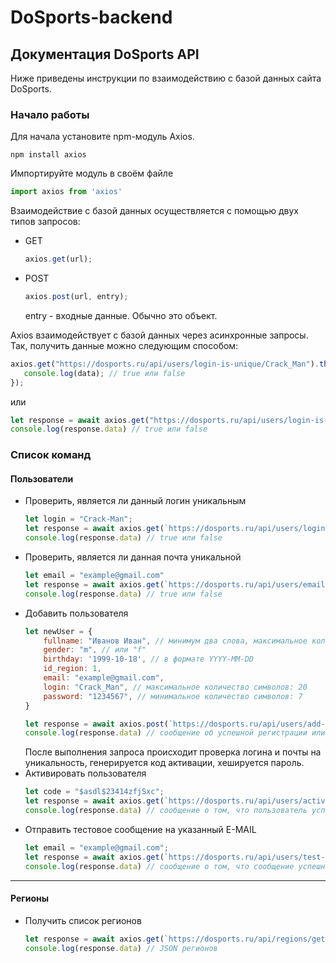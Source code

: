 # DoSports-backend

## Документация DoSports API

Ниже приведены инструкции по взаимодействию с базой данных сайта DoSports.

### Начало работы

Для начала установите npm-модуль Axios.

```
npm install axios
```

Импортируйте модуль в своём файле

```js
import axios from 'axios'
```

Взаимодействие с базой данных осуществляется с помощью двух типов запросов:

* GET
    ```js
    axios.get(url);
    ```
* POST
    ```js
    axios.post(url, entry);
    ```
    entry - входные данные. Обычно это объект.

Axios взаимодействует с базой данных через асинхронные запросы. Так, получить данные можно следующим способом:

```js
axios.get("https://dosports.ru/api/users/login-is-unique/Crack_Man").then((data) => {
   console.log(data); // true или false 
});
```
или
```js
let response = await axios.get("https://dosports.ru/api/users/login-is-unique/Crack_Man");
console.log(response.data) // true или false
```

### Список команд

#### Пользователи

* Проверить, является ли данный логин уникальным
    ```js
    let login = "Crack-Man";
    let response = await axios.get(`https://dosports.ru/api/users/login-is-unique/${login}`);
    console.log(response.data) // true или false
    ```
* Проверить, является ли данная почта уникальной
    ```js
    let email = "example@gmail.com"
    let response = await axios.get(`https://dosports.ru/api/users/email-is-unique/${email}`);
    console.log(response.data) // true или false
    ```
* Добавить пользователя
    ```js
    let newUser = {
        fullname: "Иванов Иван", // минимум два слова, максимальное количество символов: 50
        gender: "m", // или "f"
        birthday: '1999-10-18', // в формате YYYY-MM-DD
        id_region: 1,
        email: "example@gmail.com",
        login: "Crack_Man", // максимальное количество символов: 20
        password: "1234567", // минимальное количество символов: 7
    }
  
    let response = await axios.post(`https://dosports.ru/api/users/add-user`, newUser);
    console.log(response.data) // сообщение об успешной регистрации или наличии какой-либо ошибки
    ```
  После выполнения запроса происходит проверка логина и почты на уникальность, генерируется код активации, хешируется пароль.
* Активировать пользователя
    ```js
    let code = "$asdl$23414zfjSxc";
    let response = await axios.get(`https://dosports.ru/api/users/activate/${code}`);
    console.log(response.data) // сообщение о том, что пользователь успешно активирован, или данный код не найден
    ```
* Отправить тестовое сообщение на указанный E-MAIL
    ```js
    let email = "example@gmail.com";
    let response = await axios.get(`https://dosports.ru/api/users/test-mail/${email}`);
    console.log(response.data) // сообщение о том, что сообщение успешно отправлено, или произошла какая-то ошибка
    ```
___
#### Регионы

* Получить список регионов
    ```js
    let response = await axios.get(`https://dosports.ru/api/regions/get-regions`);
    console.log(response.data) // JSON регионов
    ```